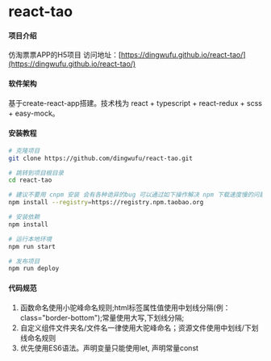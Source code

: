 # react-tao

#### 项目介绍
仿淘票票APP的H5项目
访问地址：[https://dingwufu.github.io/react-tao/](https://dingwufu.github.io/react-tao/)

#### 软件架构
基于create-react-app搭建。技术栈为 react + typescript + react-redux + scss + easy-mock。

#### 安装教程
```bash
# 克隆项目
git clone https://github.com/dingwufu/react-tao.git

# 跳转到项目根目录
cd react-tao

# 建议不要用 cnpm 安装 会有各种诡异的bug 可以通过如下操作解决 npm 下载速度慢的问题
npm install --registry=https://registry.npm.taobao.org

# 安装依赖
npm install

# 运行本地环境
npm run start

# 发布项目
npm run deploy
```

#### 代码规范

1. 函数命名使用小驼峰命名规则;html标签属性值使用中划线分隔(例：class="border-bottom");常量使用大写,下划线分隔;
2. 自定义组件文件夹名/文件名一律使用大驼峰命名；资源文件使用中划线/下划线命名规则
3. 优先使用ES6语法。声明变量只能使用let, 声明常量const

